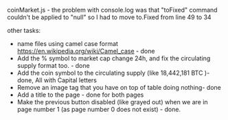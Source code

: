 coinMarket.js - the problem with console.log was that "toFixed" command couldn't be applied to "null" so I had to move to.Fixed from line 49 to 34

other tasks:

- name files using camel case format https://en.wikipedia.org/wiki/Camel_case - done
- Add the % symbol to market cap change 24h, and fix the circulating supply format too. - done
- Add the coin symbol to the circulating supply (like 18,442,181 BTC )-done, All with Capital letters
- Remove an image tag that you have on top of table doing nothing- done
- Add a title to the page - done for both pages
- Make the previous button disabled (like grayed out) when we are in page number 1 (as page number 0 does not exist) - done.
